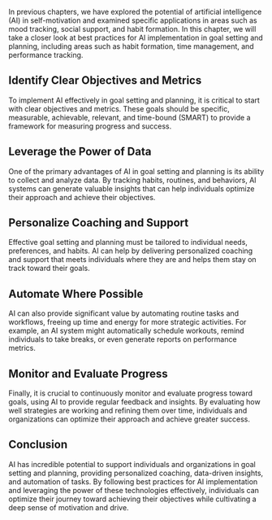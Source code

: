 

In previous chapters, we have explored the potential of artificial intelligence (AI) in self-motivation and examined specific applications in areas such as mood tracking, social support, and habit formation. In this chapter, we will take a closer look at best practices for AI implementation in goal setting and planning, including areas such as habit formation, time management, and performance tracking.

Identify Clear Objectives and Metrics
-------------------------------------

To implement AI effectively in goal setting and planning, it is critical to start with clear objectives and metrics. These goals should be specific, measurable, achievable, relevant, and time-bound (SMART) to provide a framework for measuring progress and success.

Leverage the Power of Data
--------------------------

One of the primary advantages of AI in goal setting and planning is its ability to collect and analyze data. By tracking habits, routines, and behaviors, AI systems can generate valuable insights that can help individuals optimize their approach and achieve their objectives.

Personalize Coaching and Support
--------------------------------

Effective goal setting and planning must be tailored to individual needs, preferences, and habits. AI can help by delivering personalized coaching and support that meets individuals where they are and helps them stay on track toward their goals.

Automate Where Possible
-----------------------

AI can also provide significant value by automating routine tasks and workflows, freeing up time and energy for more strategic activities. For example, an AI system might automatically schedule workouts, remind individuals to take breaks, or even generate reports on performance metrics.

Monitor and Evaluate Progress
-----------------------------

Finally, it is crucial to continuously monitor and evaluate progress toward goals, using AI to provide regular feedback and insights. By evaluating how well strategies are working and refining them over time, individuals and organizations can optimize their approach and achieve greater success.

Conclusion
----------

AI has incredible potential to support individuals and organizations in goal setting and planning, providing personalized coaching, data-driven insights, and automation of tasks. By following best practices for AI implementation and leveraging the power of these technologies effectively, individuals can optimize their journey toward achieving their objectives while cultivating a deep sense of motivation and drive.
